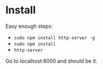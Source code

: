 # Install

Easy enough steps:

- `sudo npm install http-server -g`
- `sudo npm install`
- `http-server`

Go to localhost:8000 and should be it.
